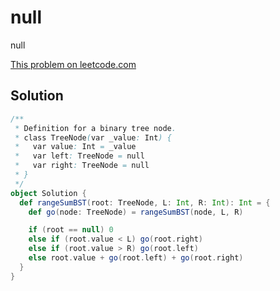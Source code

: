 # null

null

[This problem on leetcode.com](https://leetcode.com/problems/range-sum-of-bst)

## Solution

```scala
/**
 * Definition for a binary tree node.
 * class TreeNode(var _value: Int) {
 *   var value: Int = _value
 *   var left: TreeNode = null
 *   var right: TreeNode = null
 * }
 */
object Solution {
  def rangeSumBST(root: TreeNode, L: Int, R: Int): Int = {
    def go(node: TreeNode) = rangeSumBST(node, L, R)

    if (root == null) 0
    else if (root.value < L) go(root.right)
    else if (root.value > R) go(root.left)
    else root.value + go(root.left) + go(root.right)
  }
}
```
